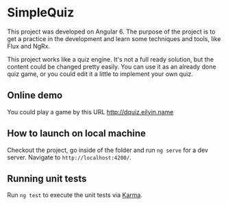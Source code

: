 # SimpleQuiz

This project was developed on Angular 6. The purpose of the project is to get a practice in the development and learn some techniques and tools, like Flux and NgRx.

This project works like a quiz engine. It's not a full ready solution, but the content could be changed pretty easily. You can use it as an already done quiz game, or you could edit it a little to implement your own quiz.

## Online demo

You could play a game by this URL http://dquiz.eilyin.name

## How to launch on local machine

Checkout the project, go inside of the folder and run `ng serve` for a dev server. Navigate to `http://localhost:4200/`.

## Running unit tests

Run `ng test` to execute the unit tests via [Karma](https://karma-runner.github.io).
